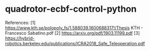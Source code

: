 # quadrotor-ecbf-control-python

References:
[1] https://www.kth.se/polopoly_fs/1.588039.1600688317!/Thesis KTH - Francesco Sabatino.pdf
[2] https://arxiv.org/pdf/1903.11199.pdf
[3] https://hybrid-robotics.berkeley.edu/publications/ICRA2018_Safe_Teleoperation.pdf
